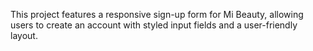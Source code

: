 This project features a responsive sign-up form for Mi Beauty, allowing users to create an account with styled input fields and a user-friendly layout.
